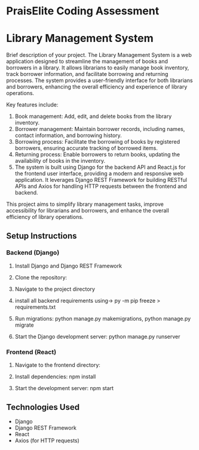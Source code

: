 # PraisElite Coding Assessment
# Library Management System

Brief description of your project.
The Library Management System is a web application designed to streamline the management of books and borrowers in a library. It allows librarians to easily manage book inventory, track borrower information, and facilitate borrowing and returning processes. The system provides a user-friendly interface for both librarians and borrowers, enhancing the overall efficiency and experience of library operations.

Key features include:

1. Book management: Add, edit, and delete books from the library inventory.
2. Borrower management: Maintain borrower records, including names, contact information, and borrowing history.
3. Borrowing process: Facilitate the borrowing of books by registered borrowers, ensuring accurate tracking of borrowed items.
4. Returning process: Enable borrowers to return books, updating the availability of books in the inventory.
5. The system is built using Django for the backend API and React.js for the frontend user interface, providing a modern and responsive web application. It leverages Django REST Framework for building RESTful APIs and Axios for handling HTTP requests between the frontend and backend.

This project aims to simplify library management tasks, improve accessibility for librarians and borrowers, and enhance the overall efficiency of library operations.

## Setup Instructions

### Backend (Django)
1. Install Django and Django REST Framework
   
3. Clone the repository:

3. Navigate to the project directory
   
5. install all backend requirements using-> py -m pip freeze > requirements.txt
   
6. Run migrations:
   python manage.py makemigrations, 
   python manage.py migrate
   
8. Start the Django development server:
   python manage.py runserver


### Frontend (React)

1. Navigate to the frontend directory:

2. Install dependencies:
   npm install

4. Start the development server:
   npm start

## Technologies Used

- Django
- Django REST Framework
- React
- Axios (for HTTP requests)



